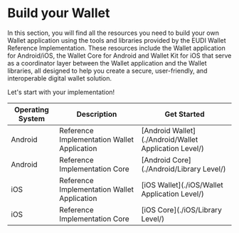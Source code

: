 # Build your Wallet

In this section, you will find all the resources you need to build your own Wallet application using the tools and libraries provided by the EUDI Wallet Reference Implementation. These resources include the Wallet application for Android/iOS, the Wallet Core for Android and Wallet Kit for iOS that serve as a coordinator layer between the Wallet application and the Wallet libraries, all designed to help you create a secure, user-friendly, and interoperable digital wallet solution.

Let's start with your implementation!

| Operating System    | Description | Get Started |
| -------- | ------- |------- |
| Android | Reference Implementation Wallet Application |[Android Wallet](./Android/Wallet Application Level/)|
| Android | Reference Implementation Core | [Android Core](./Android/Library Level/) |
| iOS  | Reference Implementation Wallet Application |[iOS Wallet](./iOS/Wallet Application Level/) |
| iOS  | Reference Implementation Core |[iOS Core](./iOS/Library Level/) |

